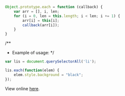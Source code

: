 ```javascript
Object.prototype.each = function (callback) {
    var arr = [], i, len;
    for (i = 0, len = this.length; i < len; i += 1) {
        arr[i] = this[i];
        callback(arr[i]);
    }
}
```

/**
* Example of usage:
*/
```javascript
var lis = document.querySelectorAll('li');

lis.each(function(elem) {
    elem.style.background = "black";
});
```

View online [here](http://jsfiddle.net/pinceladasdaweb/Evkgu/).
